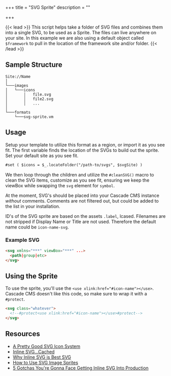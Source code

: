 +++
title = "SVG Sprite"
description = ""

+++

{{< lead >}}
This script helps take a folder of SVG files and combines them into a single SVG, to be used as a Sprite. The files can live anywhere on your site. In this example we are also using a default object called `$framework` to pull in the location of the framework site and/or folder.
{{< /lead >}}

## Sample Structure

```shell
Site://Name
│
└───images
│   └───icons
│       │   file.svg
│       │   file2.svg
│       │   ...
│
└───formats
    └───svg-sprite.vm
```

## Usage
Setup your template to utilize this format as a region, or import it as you see fit. The first variable finds the location of the SVGs to build out the sprite. Set your default site as you see fit.

```html
#set ( $icons = $_.locateFolder("/path-to/svgs", $svgSite) )
```

We then loop through the children and utilize the `#cleanSVG()` macro to clean the SVG items, customize as you see fit, ensuring we keep the viewBox while swapping the `svg` element for `symbol`.

At the moment, SVG's should be placed into your Cascade CMS instance _without_ comments. Comments are not filtered out, but could be added to the list in your installation.

ID's of the SVG sprite are based on the assets `.label`, lcased. Filenames are not stripped if Display Name or Title are not used. Therefore the default name could be `icon-name-svg`.

### Example SVG

```html
<svg xmlns="***" viewBox="***" ...>
  <path|group|etc>
</svg>
```

## Using the Sprite

To use the sprite, you'll use the `<use xlink:href="#icon-name"></use>`. Cascade CMS doesn't like this code, so make sure to wrap it with a `#protect`.

```html
<svg class="whatever">
  <!--#protect<use xlink:href="#icon-name"></use>#protect-->
</svg>
```

## Resources

* [A Pretty Good SVG Icon System](https://css-tricks.com/pretty-good-svg-icon-system/)
* [Inline SVG...Cached](https://css-tricks.com/inline-svg-cached/)
* [Why Inline SVG is Best SVG](https://css-tricks.com/inline-svg-best-svg/)
* [How to Use SVG Image Sprites](https://www.sitepoint.com/use-svg-image-sprites/)
* [5 Gotchas You're Gonna Face Getting Inline SVG Into Production](https://css-tricks.com/gotchas-on-getting-svg-into-production/)
